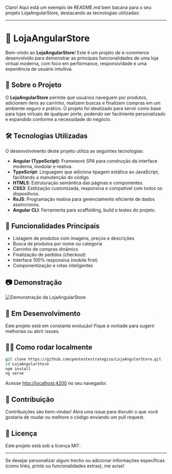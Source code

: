 Claro! Aqui está um exemplo de README.md bem bacana para o seu projeto LojaAngularStore, destacando as tecnologias utilizadas:

---

# 🛒 LojaAngularStore

Bem-vindo ao **LojaAngularStore**! Este é um projeto de e-commerce desenvolvido para demonstrar as principais funcionalidades de uma loja virtual moderna, com foco em performance, responsividade e uma experiência de usuário intuitiva.

## 🚀 Sobre o Projeto

O **LojaAngularStore** permite que usuários naveguem por produtos, adicionem itens ao carrinho, realizem buscas e finalizem compras em um ambiente seguro e prático. O projeto foi idealizado para servir como base para lojas virtuais de qualquer porte, podendo ser facilmente personalizado e expandido conforme a necessidade do negócio.

## 🛠️ Tecnologias Utilizadas

O desenvolvimento deste projeto utiliza as seguintes tecnologias:

- **Angular (TypeScript)**: Framework SPA para construção da interface moderna, modular e reativa.
- **TypeScript**: Linguagem que adiciona tipagem estática ao JavaScript, facilitando a manutenção do código.
- **HTML5**: Estruturação semântica das páginas e componentes.
- **CSS3**: Estilização customizada, responsiva e compatível com todos os dispositivos.
- **RxJS**: Programação reativa para gerenciamento eficiente de dados assíncronos.
- **Angular CLI**: Ferramenta para scaffolding, build e testes do projeto.

## 📲 Funcionalidades Principais

- Listagem de produtos com imagens, preços e descrições
- Busca de produtos por nome ou categoria
- Carrinho de compras dinâmico
- Finalização de pedidos (checkout)
- Interface 100% responsiva (mobile first)
- Componentização e rotas inteligentes

## 📷 Demonstração

![Demonstração da LojaAngularStore](link-para-screenshot-ou-gif)

## 🚧 Em Desenvolvimento

Este projeto está em constante evolução! Fique à vontade para sugerir melhorias ou abrir issues.

## 👨‍💻 Como rodar localmente

```bash
git clone https://github.com/pentestestrategico/LojaAngularStore.git
cd LojaAngularStore
npm install
ng serve
```
Acesse [http://localhost:4200](http://localhost:4200) no seu navegador.

## 🤝 Contribuição

Contribuições são bem-vindas! Abra uma issue para discutir o que você gostaria de mudar ou melhore o código enviando um pull request.

## 📄 Licença

Este projeto está sob a licença MIT.

---

Se desejar personalizar algum trecho ou adicionar informações específicas (como links, prints ou funcionalidades extras), me avise!
